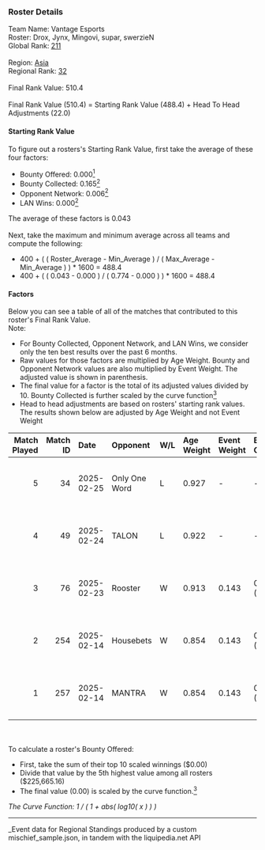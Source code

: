 ### Roster Details<br />
Team Name: Vantage Esports<br />
Roster: Drox, Jynx, Mingovi, supar, swerzieN<br />
Global Rank: [211](../../standings_global_2025_04_07.md)<br />
<br />
Region: [Asia]( ../../standings_asia_2025_04_07.md)<br />
Regional Rank: [32]( ../../standings_asia_2025_04_07.md)<br />
<br />
Final Rank Value:  510.4<br />
<br />
Final Rank Value (510.4) = Starting Rank Value (488.4) + Head To Head Adjustments (22.0)<br />

#### Starting Rank Value<br />
To figure out a rosters's Starting Rank Value, first take the average of these four factors:<br />
- Bounty Offered: 0.000[<sup>1</sup>](#table2)
- Bounty Collected: 0.165[<sup>2</sup>](#table1)
- Opponent Network: 0.006[<sup>2</sup>](#table1)
- LAN Wins: 0.000[<sup>2</sup>](#table1)

The average of these factors is 0.043<br />
<br />
Next, take the maximum and minimum average across all teams and compute the following:<br />
- 400 + ( ( Roster_Average - Min_Average ) / ( Max_Average - Min_Average ) ) * 1600 = 488.4
- 400 + ( ( 0.043 - 0.000 ) / ( 0.774 - 0.000 ) ) * 1600 = 488.4


#### Factors<br />
Below you can see a table of all of the matches that contributed to this roster's Final Rank Value.<br />
Note:<br />

- For Bounty Collected, Opponent Network, and LAN Wins, we consider only the ten best results over the past 6 months.
- Raw values for those factors are multiplied by Age Weight. Bounty and Opponent Network values are also multiplied by Event Weight. The adjusted value is shown in parenthesis.
- The final value for a factor is the total of its adjusted values divided by 10. Bounty Collected is further scaled by the curve function[<sup>3</sup>](#curveFunction)
- Head to head adjustments are based on rosters' starting rank values. The results shown below are adjusted by Age Weight and not Event Weight
<span id="table1"></span><br />


| Match Played | Match ID | Date       | Opponent      | W/L | Age Weight | Event Weight | Bounty Collected | Opponent Network | LAN Wins  | H2H Adj. | Roster                               |
| -: | -: | :- | :- | :- | :- | :- | :- | :- | :- | -: | :- |
|            5 |       34 | 2025-02-25 | Only One Word | L   | 0.927      | -            | -                | -                | -         |   -12.08 | Drox, Jynx, Mingovi, supar, swerzieN |
|            4 |       49 | 2025-02-24 | TALON         | L   | 0.922      | -            | -                | -                | -         |   -15.72 | Drox, Jynx, Mingovi, supar, swerzieN |
|            3 |       76 | 2025-02-23 | Rooster       | W   | 0.913      | 0.143        | 0.000 (0.000)    | 0.199 (0.026)    | 0 (0.000) |    17.69 | Drox, Jynx, Mingovi, supar, swerzieN |
|            2 |      254 | 2025-02-14 | Housebets     | W   | 0.854      | 0.143        | 0.000 (0.000)    | 0.143 (0.017)    | 0 (0.000) |    15.73 | Drox, Jynx, Mingovi, supar, swerzieN |
|            1 |      257 | 2025-02-14 | MANTRA        | W   | 0.854      | 0.143        | 0.000 (0.000)    | 0.144 (0.018)    | 0 (0.000) |    16.39 | Drox, Jynx, Mingovi, supar, swerzieN |

<br />
<span id="table2"></span><br />
To calculate a roster's Bounty Offered:<br />

- First, take the sum of their top 10 scaled winnings ($0.00)
- Divide that value by the 5th highest value among all rosters ($225,665.16)
- The final value (0.00) is scaled by the curve function.[<sup>3</sup>](#curveFunction)

<span id="curveFunction"></span>_The Curve Function: 1 / ( 1 + abs( log10( x ) ) )_<br />

---
_Event data for Regional Standings produced by a custom mischief_sample.json, in tandem with the liquipedia.net API<br />
